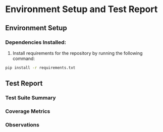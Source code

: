 # Environment Setup and Test Report

## Environment Setup

### **Dependencies Installed:**  

1. Install requirements for the repository by running the following command:

  ```bash
  pip install -r requirements.txt
  ```

## Test Report

### Test Suite Summary

### Coverage Metrics

### Observations
